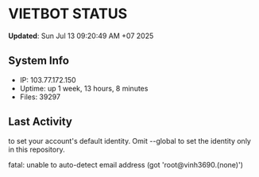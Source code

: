 # VIETBOT STATUS
**Updated**: Sun Jul 13 09:20:49 AM +07 2025

## System Info
- IP: 103.77.172.150
- Uptime: up 1 week, 13 hours, 8 minutes
- Files: 39297

## Last Activity

to set your account's default identity.
Omit --global to set the identity only in this repository.

fatal: unable to auto-detect email address (got 'root@vinh3690.(none)')
